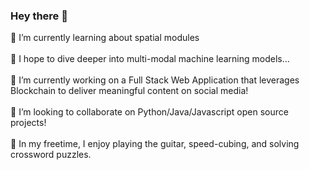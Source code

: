 ### Hey there 👋
🌱 I’m currently learning about spatial modules  <br/><br/>
🤔 I hope to dive deeper into multi-modal machine learning models... <br/><br/>
🔭 I’m currently working on a Full Stack Web Application that leverages Blockchain to deliver meaningful content on social media! <br/><br/>
💬 I’m looking to collaborate on Python/Java/Javascript open source projects! <br/><br/>
🤪 In my freetime, I enjoy playing the guitar, speed-cubing, and solving crossword puzzles.


<!--
**virenkhandal/virenkhandal** is a ✨ _special_ ✨ repository because its `README.md` (this file) appears on your GitHub profile.

Here are some ideas to get you started:

- 🔭 I’m currently working on ...
- 🌱 I’m currently learning ...
- 👯 I’m looking to collaborate on ...
- 🤔 I’m looking for help with ...
- 💬 Ask me about ...
- 📫 How to reach me: ...
- 😄 Pronouns: ...
- ⚡ Fun fact: ...
-->
